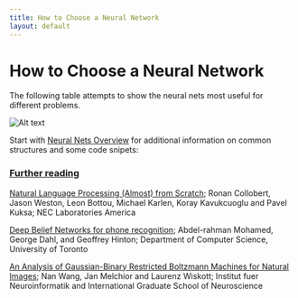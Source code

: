 ```yaml
---
title: How to Choose a Neural Network
layout: default
---
```


# How to Choose a Neural Network

The following table attempts to show the neural nets most useful for different problems. 

![Alt text](../img/neural_net_table.png) 

Start with [Neural Nets Overview](http://deeplearning4j.org/neuralnet-overview.html) for additional information on common structures and some code snipets:

### [Further reading](http://deeplearning4j.org/deeplearningpapers.html)

[Natural Language Processing (Almost) from Scratch](https://static.googleusercontent.com/media/research.google.com/en/us/pubs/archive/35671.pdf); Ronan Collobert, Jason Weston, Leon Bottou, Michael Karlen, Koray Kavukcuoglu and Pavel Kuksa; NEC Laboratories America

[Deep Belief Networks for phone recognition](http://www.cs.utoronto.ca/~gdahl/papers/dbnPhoneRec.pdf); Abdel-rahman Mohamed, George Dahl, and Geoffrey Hinton; Department of Computer Science, University of Toronto

[An Analysis of Gaussian-Binary Restricted Boltzmann Machines for Natural Images](https://www.elen.ucl.ac.be/Proceedings/esann/esannpdf/es2012-95.pdf); Nan Wang, Jan Melchior and Laurenz Wiskott; Institut fuer Neuroinformatik and International Graduate School of Neuroscience
